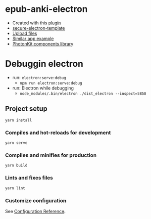 # epub-anki-electron
- Created with this [plugin](https://github.com/nklayman/vue-cli-plugin-electron-builder)
- [secure-electron-template](https://github.com/reZach/secure-electron-template)
- [Upload files](https://github.com/nklayman/vue-cli-plugin-electron-builder/issues/742#issuecomment-626333159)
- [Similar app example](https://github.com/mcthulhu/jorkens) 
- [PhotonKit components library](http://photonkit.com/components/)

# Debuggin electron
- run: `electron:serve:debug`
    - `npm run electron:serve:debug`
- run: Electron while debugging
    - `node_modules/.bin/electron ./dist_electron --inspect=5858`

## Project setup
```
yarn install
```

### Compiles and hot-reloads for development
```
yarn serve
```

### Compiles and minifies for production
```
yarn build
```

### Lints and fixes files
```
yarn lint
```

### Customize configuration
See [Configuration Reference](https://cli.vuejs.org/config/).
